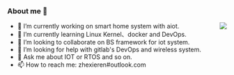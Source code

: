 ### About me 👋

<img align="right" src="https://github-readme-stats.vercel.app/api?username=zhexieren&show_icons=true&icon_color=805AD5&text_color=718096&bg_color=ffffff&hide_title=true&theme=vue" />

- 🔭 I’m currently working on smart home system with aiot.
- 🌱 I’m currently learning Linux Kernel、docker and DevOps.
- 👯 I’m looking to collaborate on BS framework for iot system.
- 🤔 I’m looking for help with gitlab's DevOps and wireless system.
- 💬 Ask me about IOT or RTOS and so on.
- 📫 How to reach me: zhexieren#outlook.com

<!--
**zhexieren/zhexieren** is a ✨ _special_ ✨ repository because its `README.md` (this file) appears on your GitHub profile.

Here are some ideas to get you started:

- 🔭 I’m currently working on ...
- 🌱 I’m currently learning ...
- 👯 I’m looking to collaborate on ...
- 🤔 I’m looking for help with ...
- 💬 Ask me about ...
- 📫 How to reach me: ...
- 😄 Pronouns: ...
- ⚡ Fun fact: ...
-->
